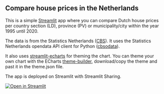 ## Compare house prices in the Netherlands

This is a simple [Streamlit](streamlit.io/) app where you can compare Dutch house prices per country section (LD), province (PV) or municipality/city within the year 1995 until 2020.

The data is from the Statistics Netherlands ([CBS](https://www.cbs.nl/en-gb)). It uses the Statistics Netherlands opendata API client for Python ([cbsodata](https://pypi.org/project/cbsodata/)).

It also uses [streamlit-echarts](https://github.com/andfanilo/streamlit-echarts) for theming the chart. You can theme your own chart with the ECharts [theme-builder](https://echarts.apache.org/en/theme-builder.html), download/copy the theme and past it in the theme.json file.

The app is deployed on Streamlit with Streamlit Sharing.

[![Open in Streamlit](https://static.streamlit.io/badges/streamlit_badge_black_white.svg)](https://share.streamlit.io/mvs12/cbs-houseprices-streamlit/)
